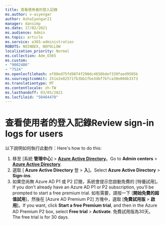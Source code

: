 ```yaml
---
title: 查看使用者的登入記錄
ms.author: v-aiyengar
author: AshaIyengar21
manager: dansimp
ms.date: 17/02/2021
ms.audience: Admin
ms.topic: article
ms.service: o365-administration
ROBOTS: NOINDEX, NOFOLLOW
localization_priority: Normal
ms.collection: Adm_O365
ms.custom:
- "9002486"
- "7524"
ms.openlocfilehash: ef80ed75fd9074f290dc4658bdef339faed9505b
ms.sourcegitcommit: 251e2e82571fb3bb1fbe3dbf7bfca30e004b3373
ms.translationtype: MT
ms.contentlocale: zh-TW
ms.lasthandoff: 03/05/2021
ms.locfileid: "50464478"
---
```

# <a name="review-sign-in-logs-for-users"></a><span data-ttu-id="6b5b8-102">查看使用者的登入記錄</span><span class="sxs-lookup"><span data-stu-id="6b5b8-102">Review sign-in logs for users</span></span>

<span data-ttu-id="6b5b8-103">以下說明如何執行此動作：</span><span class="sxs-lookup"><span data-stu-id="6b5b8-103">Here's how to do this:</span></span>

1. <span data-ttu-id="6b5b8-104">移至 [系統 **管理中心**]  >  **[Azure Active Directory](https://go.microsoft.com/fwlink/p/?linkid=2067268)**。</span><span class="sxs-lookup"><span data-stu-id="6b5b8-104">Go to **Admin centers** > **[Azure Active Directory](https://go.microsoft.com/fwlink/p/?linkid=2067268)**.</span></span>
1. <span data-ttu-id="6b5b8-105">選取 [ **Azure Active Directory** 登  >  **入**]。</span><span class="sxs-lookup"><span data-stu-id="6b5b8-105">Select **Azure Active Directory** > **Sign-ins**.</span></span>
1. <span data-ttu-id="6b5b8-106">如果您尚無 Azure AD P1 或 P2 訂閱，系統會提示您啟動免費的 [特優試用]。</span><span class="sxs-lookup"><span data-stu-id="6b5b8-106">If you don't already have an Azure AD P1 or P2 subscription, you'll be prompted to start a free premium trial.</span></span> <span data-ttu-id="6b5b8-107">如有需要，請按一下 [**開始免費的超值試用**]，然後在 [Azure AD Premium P2] 方塊中，選取 [**免費試用版**  >  **啟用**]。</span><span class="sxs-lookup"><span data-stu-id="6b5b8-107">If you want, click **Start a free Premium trial**, and then in the Azure AD Premium P2 box, select **Free trial** > **Activate**.</span></span> <span data-ttu-id="6b5b8-108">免費試用版為30天。</span><span class="sxs-lookup"><span data-stu-id="6b5b8-108">The free trial is for 30 days.</span></span>